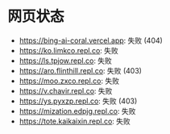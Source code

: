 # 网页状态
- https://bing-ai-coral.vercel.app: 失败 (404)
- https://ko.limkco.repl.co: 失败
- https://ls.tpjow.repl.co: 失败
- https://aro.flinthill.repl.co: 失败 (403)
- https://moo.zxco.repl.co: 失败
- https://v.chavir.repl.co: 失败
- https://ys.pyxzp.repl.co: 失败 (403)
- https://mization.edpjg.repl.co: 失败
- https://tote.kaikaixin.repl.co: 失败
